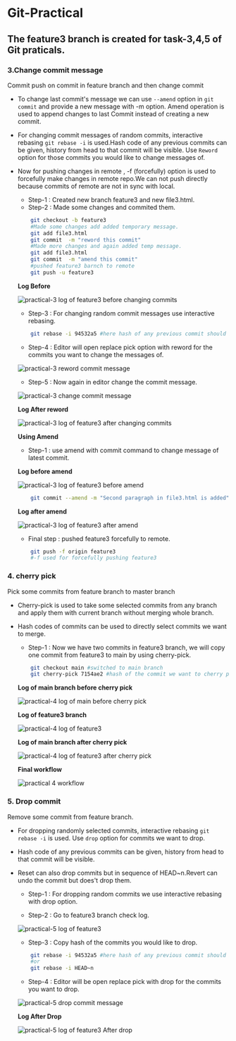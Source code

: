 # Git-Practical
## The feature3 branch is created for task-3,4,5 of Git praticals.
### 3.Change commit message

Commit push on commit in feature branch and then change commit

- To change last commit's message we can use `--amend` option in `git commit` and provide a new message with -m option. Amend operation is used to append changes to last Commit instead of creating a new commit.
- For changing commit messages of random commits, interactive rebasing `git rebase -i` is used.Hash code of any previous commits can be given, history from head to that commit will be visible. Use `Reword` option for those commits you would like to change messages of.
- Now for pushing changes in remote , -f (forcefully) option is used to forcefully make changes in remote repo.We can not push directly because commits of remote are not in sync with local.

  - Step-1 : Created new branch feature3 and new file3.html.
  - Step-2 : Made some changes and commited them.

  ```bash
      git checkout -b feature3
      #Made some changes add added temporary message.
      git add file3.html
      git commit  -m "reword this commit"
      #Made more changes and again added temp message.
      git add file3.html
      git commit  -m "amend this commit"
      #pushed feature3 barnch to remote
      git push -u feature3
  ```

  **Log Before**

  ![practical-3 log of feature3 before changing commits](./task3/log_before.png)

  - Step-3 : For changing random commit messages use interactive rebasing.

  ```bash
      git rebase -i 94532a5 #here hash of any previous commit should be given
  ```

  - Step-4 : Editor will open replace pick option with reword for the commits you want to change the messages of.

  ![practical-3 reword commit message](./task3/reword_editor.png)

  - Step-5 : Now again in editor change the commit message.

  ![practical-3 change commit message](./task3/change_commit.png)

  **Log After reword**

  ![practical-3 log of feature3 after changing commits](./task3/log_after.png)

  **Using Amend**

  - Step-1 : use amend with commit command to change message of latest commit.

  **Log before amend**

  ![practical-3 log of feature3 before amend](./task3/log_before_amend.png)

  ```bash
      git commit --amend -m "Second paragraph in file3.html is added"
  ```

  **Log after amend**

  ![practical-3 log of feature3 after amend](./task3/log_after_amend.png)

  - Final step : pushed feature3 forcefully to remote.

  ```bash
      git push -f origin feature3
      #-f used for forcefully pushing feature3
  ```

### 4. cherry pick

Pick some commits from feature branch to master branch

- Cherry-pick is used to take some selected commits from any branch and apply them with current branch without merging whole branch.
- Hash codes of commits can be used to directly select commits we want to merge.

  - Step-1 : Now we have two commits in feature3 branch, we will copy one commit from feature3 to main by using cherry-pick.

  ```bash
      git checkout main #switched to main branch
      git cherry-pick 7154ae2 #hash of the commit we want to cherry pick
  ```

  **Log of main branch before cherry pick**

  ![practical-4 log of main before cherry pick](./task4/log_before_cherrypick.png)

  **Log of feature3 branch**

  ![practical-4 log of feature3 ](./task4/log_feature3.png)

  **Log of main branch after cherry pick**

  ![practical-4 log of feature3 after cherry pick](./task4/log_after_cherrypick.png)

  **Final workflow**

  ![practical 4 workflow](./task4/workflow.png)

### 5. Drop commit

Remove some commit from feature branch.

- For dropping randomly selected commits, interactive rebasing `git rebase -i` is used. Use `drop` option for commits we want to drop.
- Hash code of any previous commits can be given, history from head to that commit will be visible.
- Reset can also drop commits but in sequence of HEAD~n.Revert can undo the commit but does't drop them.

  - Step-1 : For dropping random commits we use interactive rebasing with drop option.

  - Step-2 : Go to feature3 branch check log.

  ![practical-5 log of feature3](./task5/log_feature3.png)

  - Step-3 : Copy hash of the commits you would like to drop.

  ```bash
      git rebase -i 94532a5 #here hash of any previous commit should be given
      #or
      git rebase -i HEAD~n
  ```

  - Step-4 : Editor will be open replace pick with drop for the commits you want to drop.

  ![practical-5 drop commit message](./task5/drop_editor.png)

  **Log After Drop**

  ![practical-5 log of feature3 After drop](./task5/log_feature3_drop.png)
